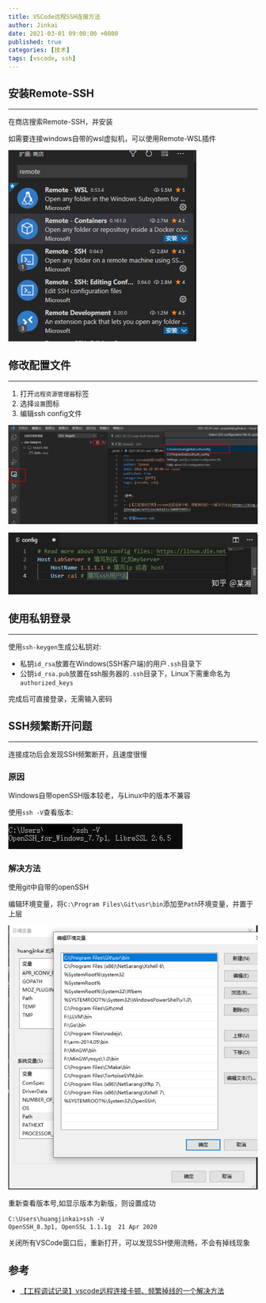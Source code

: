 ```yaml
---
title: VSCode远程SSH连接方法
author: Jinkai
date: 2021-03-01 09:00:00 +0800
published: true
categories: [技术]
tags: [vscode, ssh]
---
```


## 安装Remote-SSH

-------

在商店搜索Remote-SSH，并安装

如需要连接windows自带的wsl虚拟机，可以使用Remote-WSL插件

![remote-ssh](/assets/img/2021-03-01-vscode-ssh-remote/vscode-remote-ssh.png)

## 修改配置文件

-------

1. 打开`远程资源管理器`标签
2. 选择`设置`图标
3. 编辑ssh config文件

![open-config](/assets/img/2021-03-01-vscode-ssh-remote/open-config.png)

![config-file](/assets/img/2021-03-01-vscode-ssh-remote/config-file.jpg)

## 使用私钥登录

-------

使用`ssh-keygen`生成公私钥对:

- 私钥`id_rsa`放置在Windows(SSH客户端)的用户`.ssh`目录下
- 公钥`id_rsa.pub`放置在ssh服务器的`.ssh`目录下，Linux下需重命名为`authorized_keys`

完成后可直接登录，无需输入密码

## SSH频繁断开问题

-------

连接成功后会发现SSH频繁断开，且速度很慢

### 原因

Windows自带openSSH版本较老，与Linux中的版本不兼容

使用`ssh -V`查看版本:

![openssh-version](/assets/img/2021-03-01-vscode-ssh-remote/openssh-version.jpg)

### 解决方法

使用git中自带的openSSH

编辑环境变量，将`C:\Program Files\Git\usr\bin`添加至`Path`环境变量，并置于上层

![system-env](/assets/img/2021-03-01-vscode-ssh-remote/system-env.png)

重新查看版本号,如显示版本为新版，则设置成功

```console
C:\Users\huangjinkai>ssh -V
OpenSSH_8.3p1, OpenSSL 1.1.1g  21 Apr 2020
```

关闭所有VSCode窗口后，重新打开，可以发现SSH使用流畅，不会有掉线现象

## 参考

- [【工程调试记录】vscode远程连接卡顿、频繁掉线的一个解决方法](<https://blog.csdn.net/jyhongjax/article/details/106075493>)
